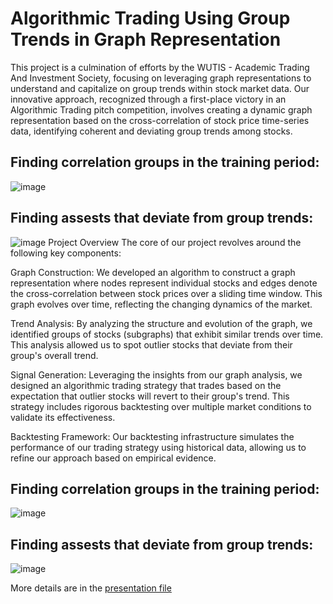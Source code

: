 # Algorithmic Trading Using Group Trends in Graph Representation
This project is a culmination of efforts by the WUTIS - Academic Trading And Investment Society, focusing on leveraging graph representations to understand and capitalize on group trends within stock market data. Our innovative approach, recognized through a first-place victory in an Algorithmic Trading pitch competition, involves creating a dynamic graph representation based on the cross-correlation of stock price time-series data, identifying coherent and deviating group trends among stocks.
## Finding correlation groups in the training period:
![image](https://github.com/lukablagoje/quant_trading_networks/assets/52599010/53396e03-41d0-4ae3-a073-1f83fda918cc)

## Finding assests that deviate from group trends:
![image](https://github.com/lukablagoje/quant_trading_networks/assets/52599010/3ddf0297-719b-44d5-b28b-fc531d5f47ba)
Project Overview
The core of our project revolves around the following key components:

Graph Construction: We developed an algorithm to construct a graph representation where nodes represent individual stocks and edges denote the cross-correlation between stock prices over a sliding time window. This graph evolves over time, reflecting the changing dynamics of the market.

Trend Analysis: By analyzing the structure and evolution of the graph, we identified groups of stocks (subgraphs) that exhibit similar trends over time. This analysis allowed us to spot outlier stocks that deviate from their group's overall trend.

Signal Generation: Leveraging the insights from our graph analysis, we designed an algorithmic trading strategy that trades based on the expectation that outlier stocks will revert to their group's trend. This strategy includes rigorous backtesting over multiple market conditions to validate its effectiveness.

Backtesting Framework: Our backtesting infrastructure simulates the performance of our trading strategy using historical data, allowing us to refine our approach based on empirical evidence.
## Finding correlation groups in the training period:
![image](https://github.com/lukablagoje/quant_trading_networks/assets/52599010/53396e03-41d0-4ae3-a073-1f83fda918cc)

## Finding assests that deviate from group trends:
![image](https://github.com/lukablagoje/quant_trading_networks/assets/52599010/3ddf0297-719b-44d5-b28b-fc531d5f47ba)

 More details are in the [presentation file](https://github.com/lukablagoje/quant_trading_networks/blob/c83d7c6ddf2d7c90bacaa193ef0cf766ddb4efbd/network_representation_assets.pdf)
